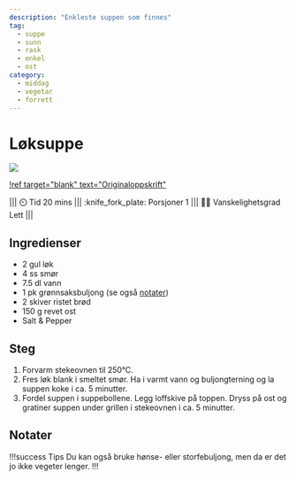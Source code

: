 ```yaml
---
description: "Enkleste suppen som finnes"
tag:
  - suppe
  - sunn
  - rask
  - enkel
  - ost
category:
  - middag
  - vegetar
  - forrett
---
```


# Løksuppe

![](/static/loksuppe.webp)

[!ref target="blank" text="Originaloppskrift"](https://www.tine.no/oppskrifter/middag-og-hovedretter/supper/fransk-l%C3%B8ksuppe)

<!-- dprint-ignore-start -->
||| :timer_clock: Tid
20 mins
||| :knife_fork_plate: Porsjoner
1
||| :cook: Vanskelighetsgrad
Lett
|||
<!-- dprint-ignore-end -->

## Ingredienser

- 2 gul løk
- 4 ss smør
- 7.5 dl vann
- 1 pk grønnsaksbuljong (se også [notater](#notater))
- 2 skiver ristet brød
- 150 g revet ost
- Salt & Pepper

## Steg

1. Forvarm stekeovnen til 250°C.
2. Fres løk blank i smeltet smør. Ha i varmt vann og buljongterning og la suppen koke i
   ca. 5 minutter.
3. Fordel suppen i suppebollene. Legg loffskive på toppen. Dryss på ost og gratiner
   suppen under grillen i stekeovnen i ca. 5 minutter.

## Notater

<!-- dprint-ignore-start -->
!!!success Tips
Du kan også bruke hønse- eller storfebuljong, men da er det jo ikke vegeter lenger.
!!!
<!-- dprint-ignore-end -->
